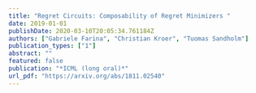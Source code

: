 ```yaml
---
title: "Regret Circuits: Composability of Regret Minimizers "
date: 2019-01-01
publishDate: 2020-03-10T20:05:34.761184Z
authors: ["Gabriele Farina", "Christian Kroer", "Tuomas Sandholm"]
publication_types: ["1"]
abstract: ""
featured: false
publication: "*ICML (long oral)*"
url_pdf: "https://arxiv.org/abs/1811.02540"
---
```


